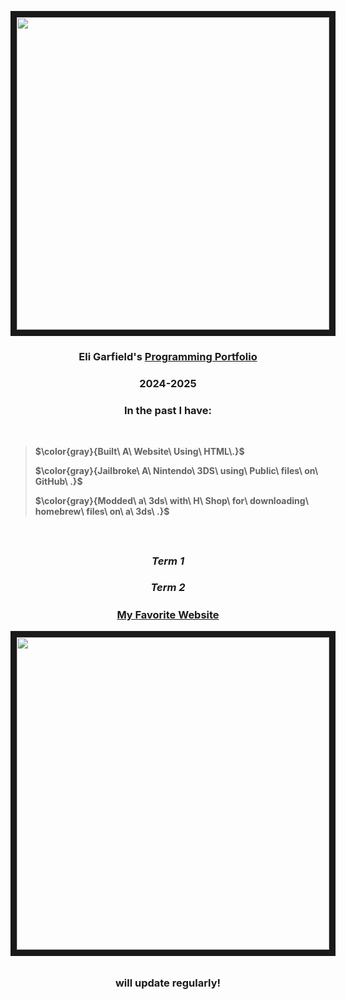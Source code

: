 <p align="center"> <img src="https://media2.giphy.com/media/v1.Y2lkPTc5MGI3NjExa3E4cmJmM251bHh4bm94Z3lzY3U3ZzB1eDM3dG50eGFlNTlsNjIxciZlcD12MV9pbnRlcm5hbF9naWZfYnlfaWQmY3Q9Zw/l0MYGb1LuZ3n7dRnO/giphy.gif" width="500" height="500" border="10"/>
</p>


 <h3 align="center"> Eli Garfield's <ins> Programming Portfolio </ins> <h3 align="center">2024-2025 </h3>
<h3 align="center"><strong></strong> In the past I have: </h3><strong> </h3>

<br>
 
 >
> $\color{gray}{Built\ A\ Website\ Using\ HTML\.}$
 >
> $\color{gray}{Jailbroke\ A\ Nintendo\ 3DS\ using\ Public\ files\ on\ GitHub\ .}$ 
 >
> $\color{gray}{Modded\ a\ 3ds\ with\ H\ Shop\ for\ downloading\ homebrew\ files\ on\ a\ 3ds\ .}$

</br>

## <h3 align="center"><em> Term 1 </em></h3>

### <h3 align="center"><em> Term 2 </em></h3>

##### <h3 align="center">[My Favorite Website](https://thisisnotawebsitedotcom.com/)</h3>

<p align="center"> <img src="[https://media2.giphy.com/media/v1.Y2lkPTc5MGI3NjExa3E4cmJmM251bHh4bm94Z3lzY3U3ZzB1eDM3dG50eGFlNTlsNjIxciZlcD12MV9pbnRlcm5hbF9naWZfYnlfaWQmY3Q9Zw/l0MYGb1LuZ3n7dRnO/giphy.gif](https://www.google.com/imgres?q=etch%20a%20sketch&imgurl=https%3A%2F%2Fcdn11.bigcommerce.com%2Fs-g8qyo70dwl%2Fimages%2Fstencil%2F1280x1280%2Fproducts%2F3603%2F7799%2Fetch-a-skecth__30135.1686588749.png%3Fc%3D1&imgrefurl=https%3A%2F%2Fmfashop.com%2Fetch-a-sketch%2F&docid=vBagXYmXLsO6HM&tbnid=Aqxf_D8hVeQ2lM&vet=12ahUKEwiJ9emptsiJAxWJlu4BHfsEKcIQM3oECDoQAA..i&w=1024&h=1280&hcb=2&ved=2ahUKEwiJ9emptsiJAxWJlu4BHfsEKcIQM3oECDoQAA&safe=active&ssui=on)" width="500" height="500" border="10"/>
</p>

###### <h3 align='center'> will update regularly!</h3>
